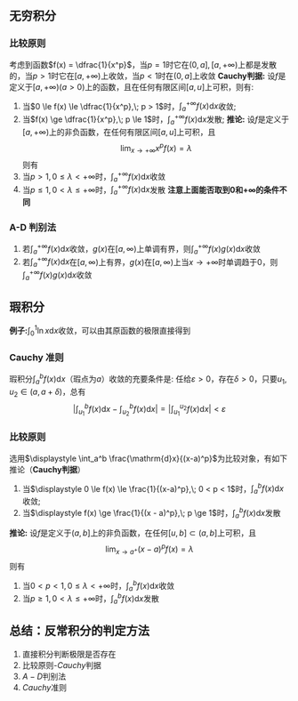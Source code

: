 ## 无穷积分
### 比较原则
考虑到函数$f(x) = \dfrac{1}{x^p}$，当$p = 1$时它在$(0, a], [a, +\infty)$上都是发散的，当$p > 1$时它在$[a, +\infty)$上收敛，当$p < 1$时在$(0, a]$上收敛
**Cauchy判据:** 设$f$是定义于$[a, +\infty)(a >0)$上的函数，且在任何有限区间$[a, u]$上可积，则有:
1. 当$0 \le f(x) \le \dfrac{1}{x^p},\; p > 1$时，$\displaystyle \int_a^{+\infty} f(x) \mathrm{d}x$收敛;
2. 当$f(x) \ge \dfrac{1}{x^p},\; p \le 1$时，$\displaystyle \int_a^{+\infty} f(x) \mathrm{d}x$发散;
**推论:** 设$f$是定义于$[a,+\infty)$上的非负函数，在任何有限区间$[a,u]$上可积，且
$$
	\lim_{x\to + \infty} x^p f(x) = \lambda
$$
则有
1. 当$p > 1, 0 \le \lambda < +\infty$时，$\displaystyle \int_a^{+\infty} f(x)\mathrm{d}x$收敛
2. 当$p \le 1, 0 < \lambda \le +\infty$时，$\displaystyle \int_a^{+\infty} f(x)\mathrm{d}x$发散
**注意上面能否取到$0$和$+\infty$的条件不同**
### A-D 判别法
1. 若$\displaystyle \int_a^{+\infty} f(x) \mathrm{d} x$收敛，$g(x)$在$[a,\infty)$上单调有界，则$\displaystyle \int_a^{+\infty} f(x)g(x) \mathrm{d} x$收敛
2. 若$\displaystyle \int_a^{+\infty} f(x) \mathrm{d} x$在$[a, \infty)$上有界，$g(x)$在$[a,\infty)$上当$x\to +\infty$时单调趋于$0$，则$\displaystyle \int_a^{+\infty} f(x)g(x) \mathrm{d} x$收敛
## 瑕积分
**例子:**$\displaystyle \int_0^1 \ln x \mathrm{d}x$收敛，可以由其原函数的极限直接得到
### Cauchy 准则
瑕积分$\displaystyle \int_a^b f(x) \mathrm{d} x$（瑕点为$a$）收敛的充要条件是: 任给$\varepsilon > 0$，存在$\delta > 0$，只要$u_1,u_2 \in (a, a + \delta)$，总有
$$
	\left|\int_{u_1}^{b} f(x)\mathrm{d}x - \int_{u_2}^{b} f(x)\mathrm{d}x\right| = \left|\int_{u_1}^{u_2} f(x) \mathrm{d}x\right| < \varepsilon
$$
### 比较原则
选用$\displaystyle \int_a^b \frac{\mathrm{d}x}{(x-a)^p}$为比较对象，有如下推论（**Cauchy判据**）
1. 当$\displaystyle 0 \le f(x) \le \frac{1}{(x-a)^p},\; 0 < p < 1$时，$\displaystyle \int_a^b f(x) \mathrm{d} x$收敛;
2. 当$\displaystyle f(x) \ge \frac{1}{(x - a)^p},\; p \ge 1$时，$\displaystyle \int_a^b f(x) \mathrm{d} x$发散

**推论:** 设$f$是定义于$(a, b]$上的非负函数，在任何$[u, b] \subset (a, b]$上可积，且
$$
	\lim_{x\to a^+} (x-a)^p f(x) = \lambda
$$
则有
1. 当$0 < p < 1, 0 \le \lambda < +\infty$时，$\displaystyle \int_a^{b} f(x)\mathrm{d}x$收敛
2. 当$p \ge 1, 0 < \lambda \le +\infty$时，$\displaystyle \int_a^{b} f(x)\mathrm{d}x$发散

## 总结：反常积分的判定方法
1. 直接积分判断极限是否存在
2. 比较原则-$Cauchy$判据
3. $A-D$判别法
4. $Cauchy$准则

